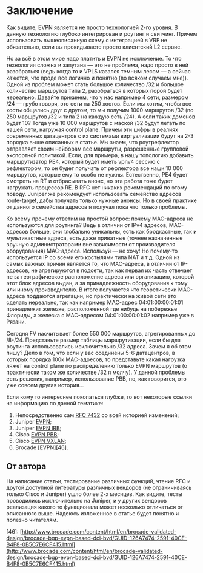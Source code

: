 # Заключение

Как видите, EVPN является не просто технологией 2-го уровня. В данную технологию глубоко интегрирован и роутинг и свитчинг. Причем использовать вышеописанную схему с интеграцией в VRF не обязательно, если вы прокидываете просто клиентский L2 сервис.

Но за всё в этом мире надо платить и EVPN не исключение. То что технология сложна и запутана — это не проблема, надо просто в ней разобраться \(ведь когда то и VPLS казался темным лесом — а сейчас кажется, что вроде все логично и понятно \(во всяком случаем мне\)\). Одной из проблем может стать большое количество /32 и большое количество маршрутов типа 2, разобраться в которых порой будет нереально. Давайте прикинем, что у нас например 4 сети, размером /24 — грубо говоря, это сети на 250 хостов. Если мы хотим, чтобы все хосты общались друг с другом, то мы получим 1000 маршрутов /32 \(по 250 маршрутов /32 и типа 2 на каждую сеть /24\). А если таких доменов будет 10? Тогда уже 10 000 маршрутов с маской /32 будут летать по нашей сети, нагружая control plane. Причем эти цифры в реалиях современных датацентров с их системами виртуализации будут на 2-3 порядка выше описанных в статье. Мы знаем, что роутрефлектор отправляет своим нейборам все маршруты, разрешенные групповой экспортной политикой. Если, для примера, в нашу топологию добавить маршрутизатор PE4, который будет иметь vpnv4 сессию с рефлектором, то он будет получать от рефлектора все наши 10 000 маршрутов, которые ему то особо не нужны. Естественно, PE4 будет смотреть на RT и отбрасывать анонс, но эта работа тоже будет нагружать процессор RE. В RFC нет никаких рекомендаций по этому поводу. Juniper же рекомендует использовать семейство адресов route-target, дабы получать только нужные анонсы. Но в своей практике от данного семейства адресов я получал пока что только проблемы.

Ко всему прочему ответим на простой вопрос: почему MAC-адреса не используются для роутинга? Ведь в отличии от IPv4 адресов, MAC-адресов больше, они глобально уникальны, есть как бродкастные, так и мультикастные адреса, есть даже приватные \(точнее назначенные вручную администраторами вне зависимости от производителя оборудования\) MAC-адреса. Используй — не хочу! Но почему-то используется IP со всеми его костылями типа NAT и т д. Одной из самых важных причин является то, что MAC-адреса, в отличии от IP-адресов, не агрегируются в подсети, так как первая их часть отвечает не за географическое расположение адреса или организацию, которой этот блок адресов выдан, а за принадлежность оборудования к тому или иному производителю. В итоге получается что теоретически MAC-адреса поддаются агрегации, но практически на живой сети это сделать нереально, так как например MAC-адрес 04:01:00:00:01:01 принадлежит железке, расположенной где нибудь на побережье Флориды, а железка с MAC-адресом 04:01:00:00:01:02 например уже в Рязани.

Сегодня FV насчитывает более 550 000 маршрутов, агрегированных до /8-/24. Представьте размер таблицы маршрутизации, если бы для роутинга использовались исключительно /32 адреса. Зачем я об этом пишу? Дело в том, что если у вас соединены 5-6 датацентров, в которых порядка 100к MAC-адресов, то представьте какая нагрузка ляжет на control plane по распределению только EVPN маршрутов \(о практически таком же количестве /32 я молчу\). У данной проблемы есть решения, например, использование PBB, но, как говорится, это уже совсем другая история…

Если кому то интереснее покопаться глубже, то вот некоторые ссылки на информацию по данной тематике:

1. Непосредственно сам [RFC 7432](https://datatracker.ietf.org/doc/rfc7432/) со всей историей изменений;
2. Juniper [EVPN](https://www.juniper.net/documentation/en_US/junos14.2/topics/concept/evpns-overview.html);
3. Juniper [EVPN IRB](https://www.juniper.net/documentation/en_US/junos14.1/topics/concept/evpn-irb-soultion-overview.html);
4. Cisco [EVPN PBB](http://www.cisco.com/c/en/us/products/collateral/routers/asr-9000-series-aggregation-services-routers/whitepaper_c11-731864.html);
5. Cisco [EVPN VXLAN](http://www.cisco.com/c/en/us/products/collateral/switches/nexus-9000-series-switches/guide-c07-734107.html);
6. Brocade \[EVPN\]\[46\].

## От автора

На написание статьи, тестирование различных функций, чтение RFC и другой доступной литературы различных вендоров \(не ограничиваясь только Cisco и Juniper\) ушло более 2-х месяцев. Как видите, тесты проводились исключительно на Juniper, и у других вендоров реализация какого то функционала может несколько отличаться от описанного выше. Надеюсь изложенное в статье будет понятно и полезно читателям.

\[46\]: [http://www.brocade.com/content/html/en/brocade-validated-design/brocade-bgp-evpn-based-dci-bvd/GUID-126A7474-2591-40CE-B4F8-0B5C7E6CF415.html](http://www.brocade.com/content/html/en/brocade-validated-design/brocade-bgp-evpn-based-dci-bvd/GUID-126A7474-2591-40CE-B4F8-0B5C7E6CF415.html)

